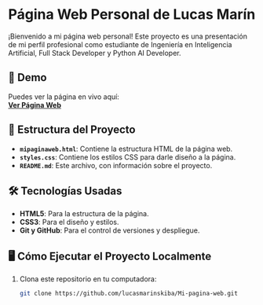 # Página Web Personal de Lucas Marín

¡Bienvenido a mi página web personal! Este proyecto es una presentación de mi perfil profesional como estudiante de Ingeniería en Inteligencia Artificial, Full Stack Developer y Python AI Developer.

## 🚀 Demo

Puedes ver la página en vivo aquí:  
[**Ver Página Web**](https://lucasmarinskiba.github.io/Mi-pagina-web)

## 📂 Estructura del Proyecto

- **`mipaginaweb.html`**: Contiene la estructura HTML de la página web.
- **`styles.css`**: Contiene los estilos CSS para darle diseño a la página.
- **`README.md`**: Este archivo, con información sobre el proyecto.

## 🛠️ Tecnologías Usadas

- **HTML5**: Para la estructura de la página.
- **CSS3**: Para el diseño y estilos.
- **Git y GitHub**: Para el control de versiones y despliegue.

## 🖥️ Cómo Ejecutar el Proyecto Localmente

1. Clona este repositorio en tu computadora:
   ```bash
   git clone https://github.com/lucasmarinskiba/Mi-pagina-web.git
